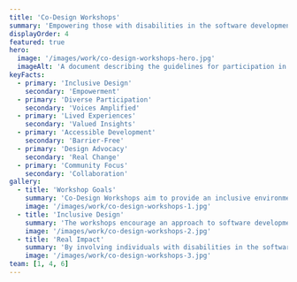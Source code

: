 ```yaml
---
title: 'Co-Design Workshops'
summary: 'Empowering those with disabilities in the software development process.'
displayOrder: 4
featured: true
hero:
  image: '/images/work/co-design-workshops-hero.jpg'
  imageAlt: 'A document describing the guidelines for participation in co-design workshops'
keyFacts:
  - primary: 'Inclusive Design'
    secondary: 'Empowerment'
  - primary: 'Diverse Participation'
    secondary: 'Voices Amplified'
  - primary: 'Lived Experiences'
    secondary: 'Valued Insights'
  - primary: 'Accessible Development'
    secondary: 'Barrier-Free'
  - primary: 'Design Advocacy'
    secondary: 'Real Change'
  - primary: 'Community Focus'
    secondary: 'Collaboration'
gallery:
  - title: 'Workshop Goals'
    summary: 'Co-Design Workshops aim to provide an inclusive environment where those with disabilities have a voice to advocate for appropriate changes. These workshops are opportunities for people with disabilities to participate actively in creating products that cater to their needs, ensuring that their lived experiences are a fundamental part of the development process.'
    image: '/images/work/co-design-workshops-1.jpg'
  - title: 'Inclusive Design'
    summary: 'The workshops encourage an approach to software development that involves people with different impairments. This method not only makes products more accessible but also enriches the design process with diverse perspectives and solutions, tailored to a wide range of users.'
    image: '/images/work/co-design-workshops-2.jpg'
  - title: 'Real Impact'
    summary: 'By involving individuals with disabilities in the software development process, Co-Design Workshops create accessible and user-friendly products. This initiative extends beyond immediate benefits to participants, fostering a more inclusive society and setting new standards for universal design practices.'
    image: '/images/work/co-design-workshops-3.jpg'
team: [1, 4, 6]
---
```

